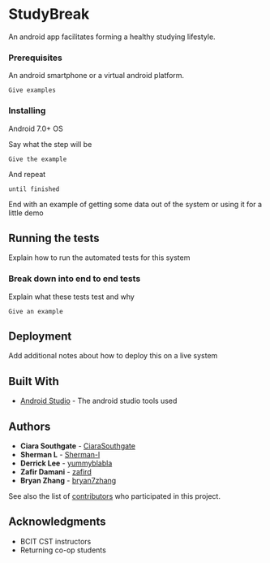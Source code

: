 # StudyBreak

An android app facilitates forming a healthy studying lifestyle.


### Prerequisites

An android smartphone or a virtual android platform.

```
Give examples
```

### Installing

Android 7.0+ OS

Say what the step will be

```
Give the example
```

And repeat

```
until finished
```

End with an example of getting some data out of the system or using it for a little demo

## Running the tests

Explain how to run the automated tests for this system

### Break down into end to end tests

Explain what these tests test and why

```
Give an example
```

## Deployment

Add additional notes about how to deploy this on a live system

## Built With

* [Android Studio](https://developer.android.com/studio/) - The android studio tools used



## Authors

* **Ciara Southgate** - [CiaraSouthgate](https://github.com/CiaraSouthgate)
* **Sherman L** - [Sherman-l](https://github.com/sherman-l)
* **Derrick Lee** - [yummyblabla](https://github.com/yummyblabla)
* **Zafir Damani** - [zafird](https://github.com/zafird)
* **Bryan Zhang** - [bryan7zhang](https://github.com/bryan7zhang)


See also the list of [contributors](https://github.com/CiaraSouthgate/StudyBreak/graphs/contributors) who participated in this project.


## Acknowledgments

* BCIT CST instructors
* Returning co-op students

